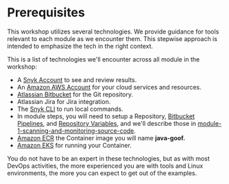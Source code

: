 # Prerequisites

This workshop utilizes several technologies. We provide guidance for tools relevant to each module as we encounter them. This stepwise approach is intended to emphasize the tech in the right context.

This is a list of technologies we'll encounter across all module in the workshop:

* A [Snyk Account](../../getting-started/snyk-integrations/snyk-account.md) to see and review results.
* An [Amazon AWS Account](../../getting-started/aws-integrations/aws-account.md) for your cloud services and resources.
* [Atlassian Bitbucket](../../getting-started/atlassian-integrations/atlassian-bitbucket-account.md) for the Git repository.
* Atlassian Jira for Jira integration.
* The [Snyk CLI](../../../snyk-cli/install-the-snyk-cli/) to run local commands.
* In module steps, you will need to setup a Repository, [Bitbucket Pipelines](../../getting-started/atlassian-integrations/atlassian-bitbucket-pipeline-variables.md), and [Repository Variables](../../getting-started/atlassian-integrations/atlassian-bitbucket-pipeline-variables.md), and we'll describe those in [module-1-scanning-and-monitoring-source-code](module-1-scanning-and-monitoring-source-code/ "mention").
* [Amazon ECR](../../getting-started/aws-integrations/aws-ecr.md) the Container image you will name **java-goof.**
* [Amazon EKS](../../getting-started/aws-integrations/aws-eks.md) for running your Container.

You do not have to be an expert in these technologies, but as with most DevOps activities, the more experienced you are with tools and Linux environments, the more you can expect to get out of the examples.
